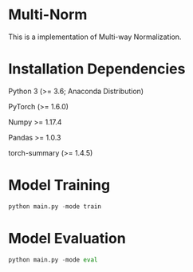 # Multi-Norm
This is a implementation of Multi-way Normalization.

# Installation Dependencies

Python 3 (>= 3.6; Anaconda Distribution)

PyTorch (>= 1.6.0) 

Numpy >= 1.17.4

Pandas >= 1.0.3

torch-summary (>= 1.4.5)

# Model Training
``` python
python main.py -mode train
```

# Model Evaluation
``` python
python main.py -mode eval
```
